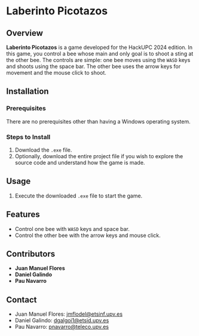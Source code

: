 # Laberinto Picotazos

## Overview
**Laberinto Picotazos** is a game developed for the HackUPC 2024 edition. In this game, you control a bee whose main and only goal is to shoot a sting at the other bee. The controls are simple: one bee moves using the `WASD` keys and shoots using the space bar. The other bee uses the arrow keys for movement and the mouse click to shoot.

## Installation
### Prerequisites
There are no prerequisites other than having a Windows operating system.

### Steps to Install
1. Download the `.exe` file.
2. Optionally, download the entire project file if you wish to explore the source code and understand how the game is made.

## Usage
1. Execute the downloaded `.exe` file to start the game.

## Features
- Control one bee with `WASD` keys and space bar.
- Control the other bee with the arrow keys and mouse click.

## Contributors
- **Juan Manuel Flores**
- **Daniel Galindo**
- **Pau Navarro**

## Contact
- Juan Manuel Flores: [jmflodel@etsinf.upv.es](mailto:jmflodel@etsinf.upv.es)
- Daniel Galindo: [dgalgoi1@etsid.upv.es](mailto:dgalgoi1@etsid.upv.es)
- Pau Navarro: [pnavarro@teleco.upv.es](mailto:pnavarro@teleco.upv.es)

